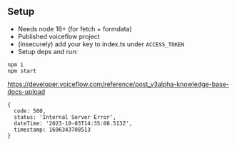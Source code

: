 ## Setup

- Needs node 18+ (for fetch + formdata)
- Published voiceflow project
- (insecurely) add your key to index.ts under `ACCESS_TOKEN`
- Setup deps and run:

```
npm i
npm start
```

https://developer.voiceflow.com/reference/post_v3alpha-knowledge-base-docs-upload

```
{
  code: 500,
  status: 'Internal Server Error',
  dateTime: '2023-10-03T14:35:08.513Z',
  timestamp: 1696343708513
}
```
